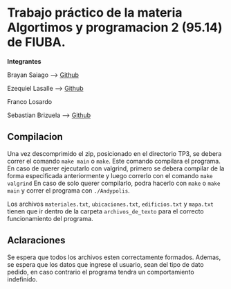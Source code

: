 # Trabajo práctico de la materia Algortimos y programacion 2 (95.14) de FIUBA.

**Integrantes**

Brayan Saiago --> [Github](https://github.com/brayans22)

Ezequiel Lasalle --> [Github](https://github.com/EzequielLassalle)

Franco Losardo

Sebastian Brizuela --> [Github](https://github.com/SebaB29)
            

## Compilacion
Una vez descomprimido el zip, posicionado en el directorio TP3, se debera correr el comando `make main` o `make`. Este comando compilara el programa.
En caso de querer ejecutarlo con valgrind, primero se debera compilar de la forma especificada anteriormente y luego correrlo con el comando `make valgrind`
En caso de solo querer compilarlo, podra hacerlo con `make` o `make main` y correr el programa con `./Andypolis`.

Los archivos `materiales.txt`, `ubicaciones.txt`, `edificios.txt` y `mapa.txt` tienen que ir dentro de la carpeta `archivos_de_texto` para el correcto funcionamiento del programa.

## Aclaraciones
Se espera que todos los archivos esten correctamente formados. Ademas, se espera que los datos que ingrese el usuario, sean del tipo de dato pedido, en caso contrario el programa tendra un comportamiento indefinido.

